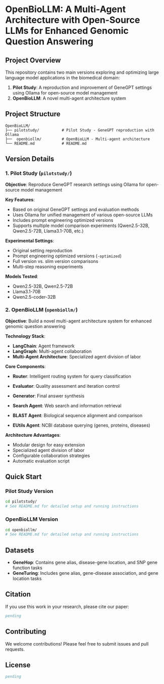 # OpenBioLLM: A Multi-Agent Architecture with Open-Source LLMs for Enhanced Genomic Question Answering

## Project Overview

This repository contains two main versions exploring and optimizing large language model applications in the biomedical domain:

1. **Pilot Study**: A reproduction and improvement of GeneGPT settings using Ollama for open-source model management
2. **OpenBioLLM**: A novel multi-agent architecture system

## Project Structure

```
OpenBioLLM/
├── pilotstudy/          # Pilot Study - GeneGPT reproduction with Ollama
├──  openbiollm/         # OpenBioLLM - Multi-agent architecture
└── README.md            # README.md
```

## Version Details

### 1. Pilot Study (`pilotstudy/`)

**Objective**: Reproduce GeneGPT research settings using Ollama for open-source model management

**Key Features**:
- Based on original GeneGPT settings and evaluation methods
- Uses Ollama for unified management of various open-source LLMs
- Includes prompt engineering optimized versions
- Supports multiple model comparison experiments (Qwen2.5-32B, Qwen2.5-72B, Llama3.1-70B, etc.)


**Experimental Settings**:
- Original setting reproduction
- Prompt engineering optimized versions (`-optimized`)
- Full version vs. slim version comparisons
- Multi-step reasoning experiments

**Models Tested**:
- Qwen2.5-32B, Qwen2.5-72B
- Llama3.1-70B
- Qwen2.5-coder-32B

### 2. OpenBioLLM (`openbiollm/`)

**Objective**: Build a novel multi-agent architecture system for enhanced genomic question answering

**Technology Stack**:
- **LangChain**: Agent framework
- **LangGraph**: Multi-agent collaboration
- **Multi-Agent Architecture**: Specialized agent division of labor

**Core Components**:
- **Router**: Intelligent routing system for query classification
- **Evaluator**: Quality assessment and iteration control
- **Generator**: Final answer synthesis

- **Search Agent**: Web search and information retrieval
- **BLAST Agent**: Biological sequence alignment and comparison
- **EUtils Agent**: NCBI database querying (genes, proteins, diseases)


**Architecture Advantages**:
- Modular design for easy extension
- Specialized agent division of labor
- Configurable collaboration strategies
- Automatic evaluation script

## Quick Start

### Pilot Study Version

```bash
cd pilotstudy/
# See README.md for detailed setup and running instructions
```

### OpenBioLLM Version

```bash
cd openbiollm/
# See README.md for detailed setup and running instructions
```

## Datasets

- **GeneHop**: Contains gene alias, disease-gene location, and SNP gene function tasks
- **GeneTuring**: Includes gene alias, gene-disease association, and gene location tasks

## Citation

If you use this work in your research, please cite our paper:

```bibtex
pending
```

## Contributing

We welcome contributions! Please feel free to submit issues and pull requests.

## License
```bibtex
pending
```